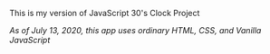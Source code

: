 This is my version of JavaScript 30's Clock Project


*As of July 13, 2020, this app uses ordinary HTML, CSS, and Vanilla JavaScript*